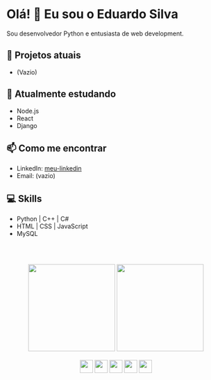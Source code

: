 # Olá! 👋 Eu sou o Eduardo Silva

Sou desenvolvedor Python e entusiasta de web development.  

## 🔭 Projetos atuais
- (Vazio)
  
## 🌱 Atualmente estudando
- Node.js
- React
- Django

## 📫 Como me encontrar
- LinkedIn: [meu-linkedin](https://www.linkedin.com/in/eduardo-silva-dev/)
- Email: (vazio)

## 💻 Skills
- Python | C++ | C#
- HTML | CSS | JavaScript
- MySQL 

<br><br>
<div align="center">
   <img height="200em" src="https://github-readme-stats.vercel.app/api?username=EduardoSilva&show_icons=true&theme=radical"/>
   <img height="200em" src="https://github-readme-stats.vercel.app/api/top-langs/?username=EduardoSilva&layout=compact&langs_count=7&theme=radical"/>
   <br><br>
   <img src="https://img.shields.io/badge/Python-3776AB?style=for-the-badge&logo=python&logoColor=white" height="30em"/>
   <img src="https://img.shields.io/badge/C++-00599C?style=for-the-badge&logo=c%2B%2B&logoColor=white" height="30em"/>
   <img src="https://img.shields.io/badge/C%23-239120?style=for-the-badge&logo=c-sharp&logoColor=white" height="30em"/>
   <img src="https://img.shields.io/badge/Flask-000000?style=for-the-badge&logo=flask&logoColor=white" height="30em"/>
   <img src="https://img.shields.io/badge/MySQL-4479A1?style=for-the-badge&logo=mysql&logoColor=white" height="30em"/>
</div>


